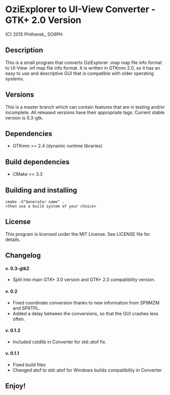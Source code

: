# OziExplorer to UI-View Converter - GTK+ 2.0 Version
(C) 2015 Phitherek_ SO9PH

## Description

This is a small program that converts OziExplorer .map map file info format to UI-View .inf map file info format. It is written in GTKmm 2.0, so it has an easy to use and descriptive GUI that is compatible with older operating systems.

## Versions

This is a master branch which can contain features that are in testing and/or incomplete. All released versions have their appropriate tags. Current stable version is 0.3-gtk.

## Dependencies

* GTKmm >= 2.4 (dynamic runtime libraries)

## Build dependencies

* CMake >= 3.3

## Building and installing

```
cmake -G"Generator name" .
<then use a build system of your choice>
```

## License

This program is licensed under the MIT License. See LICENSE file for details.

## Changelog

#### v. 0.3-gtk2

* Split into main GTK+ 3.0 version and GTK+ 2.0 compatibility version.

#### v. 0.2

* Fixed coordinate conversion thanks to new information from SP9MZM and SP9TPL.
* Added a delay between the conversions, so that the GUI crashes less often.

#### v. 0.1.2

* Included cstdlib in Converter for std::atof fix.

#### v. 0.1.1

* Fixed build files
* Changed atof to std::atof for Windows builds compatibility in Converter

## Enjoy!